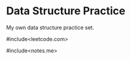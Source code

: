 # Data Structure Practice

My own data structure practice set.

#include<leetcode.com>

#include<notes.me>

